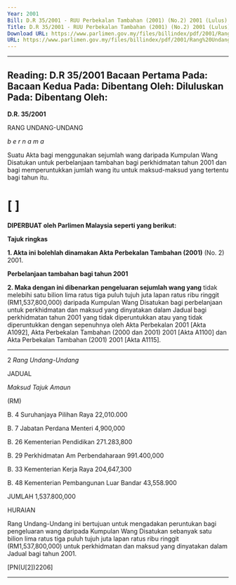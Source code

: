 ```yaml
---
Year: 2001
Bill: D.R 35/2001 - RUU Perbekalan Tambahan (2001) (No.2) 2001 (Lulus)
Title: D.R 35/2001 - RUU Perbekalan Tambahan (2001) (No.2) 2001 (Lulus)
Download URL: https://www.parlimen.gov.my/files/billindex/pdf/2001/Rang%20Undang-Undang%20DR%2035.pdf
URL: https://www.parlimen.gov.my/files/billindex/pdf/2001/Rang%20Undang-Undang%20DR%2035.pdf
---
```

---
Reading:
D.R 35/2001
Bacaan Pertama Pada:
Bacaan Kedua Pada:
Dibentang Oleh:
Diluluskan Pada:
Dibentang Oleh:
---

**D.R. 35/2001**

RANG UNDANG-UNDANG

_b e r n a m a_

Suatu Akta bagi menggunakan sejumlah wang daripada Kumpulan
Wang Disatukan untuk perbelanjaan tambahan bagi perkhidmatan
tahun 2001 dan bagi memperuntukkan jumlah wang itu untuk
maksud-maksud yang tertentu bagi tahun itu.

# [ ]

**DIPERBUAT oleh Parlimen Malaysia seperti yang berikut:**

**Tajuk ringkas**

**1. Akta ini bolehlah dinamakan Akta Perbekalan Tambahan (2001)**
(No. 2) 2001.

**Perbelanjaan tambahan bagi tahun 2001**

**2. Maka dengan ini dibenarkan pengeluaran sejumlah wang yang**
tidak melebihi satu bilion lima ratus tiga puluh tujuh juta lapan
ratus ribu ringgit (RM1,537,800,000) daripada Kumpulan Wang
Disatukan bagi perbelanjaan untuk perkhidmatan dan maksud yang
dinyatakan dalam Jadual bagi perkhidmatan tahun 2001 yang tidak
diperuntukkan atau yang tidak diperuntukkan dengan sepenuhnya
oleh Akta Perbekalan 2001 [Akta A1092], Akta Perbekalan Tambahan
(2000 dan 2001) 2001 [Akta A1100] dan Akta Perbekalan Tambahan
(2001) 2001 [Akta A1115].


-----

2 _Rang Undang-Undang_

JADUAL

_Maksud_ _Tajuk_ _Amaun_

(RM)

B. 4 Suruhanjaya Pilihan Raya 22,010.000

B. 7 Jabatan Perdana Menteri 4,900,000

B. 26 Kementerian Pendidikan 271.283,800

B. 29 Perkhidmatan Am Perbendaharaan 991.400,000

B. 33 Kementerian Kerja Raya 204,647,300

B. 48 Kementerian Pembangunan Luar Bandar 43,558.900

JUMLAH 1,537.800,000

HURAIAN

Rang Undang-Undang ini bertujuan untuk mengadakan peruntukan bagi
pengeluaran wang daripada Kumpulan Wang Disatukan sebanyak satu bilion
lima ratus tiga puluh tujuh juta lapan ratus ribu ringgit (RM1,537,800,000)
untuk perkhidmatan dan maksud yang dinyatakan dalam Jadual bagi
tahun 2001.

[PN(U[2])2206]


-----

